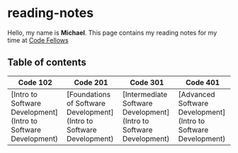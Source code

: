 # reading-notes
Hello, my name is **Michael**. This page contains my reading notes for my time at
[Code Fellows](https://www.codefellows.org/)



## Table of contents


Code 102 | Code 201 |Code 301 | Code 401
-------- | ---------|---------|---------|
[Intro to Software Development](Intro to Software Development)| [Foundations of Software Development](Intro to Software Development) | [Intermediate Software Development](Intro to Software Development) | [Advanced Software Development](Intro to Software Development)



            
